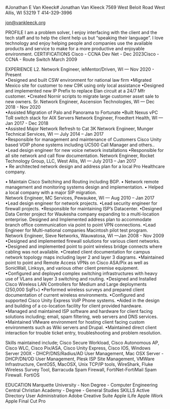 #Jonathan E Van Kleeck#
Jonathan Van Kleeck 
7569 West Beloit Road 
West Allis, WI  53219 
T 414-329-3996 
 
jon@vankleeck.org 
 
 
PROFILE 
I am a problem solver, I enjoy interfacing with the client and the tech staff and to help the 
client help us but “speaking their language”. I love technology and enjoy helping people 
and companies use the available products and service to make for a more productive and 
enjoyable environment. 
CERTIFICATIONS 
Cisco - CCNA Dev Net - Dec 2023​
Cisco - CCNA - Route Switch March 2009​
 
EXPERIENCE 
L2. Network Engineer, ieMentor/Driven, WI — Nov  2020 - Present  
•Designed and built CSW environment for national law firm 
•Migrated Mexico site for customer to new C9K using only local assistance 
•Designed and implemented new IP Prefix to replace Elan circuit at a 24/7 Mfr customer. 
•Created Nornir scripts to migrate large customer asset sale to new owners. 
Sr. Network Engineer, Ascension Technologies, WI — Dec  2018 - Nov  2020  
•Assisted Migration of Palo and Panorama to Fortunate 
•Built Nexus vPC ToR switch stack for AIX Servers 
Network Engineer, Froedtert Health, WI — Jan  2017 - Dec 2018  
•Assisted Major Network Refresh to Cat 3K 
Network Engineer, Munger Technical Services, WI — July 2014 – Jan 2017  
•Responsible for management and maintenance of Customers Cisco Unity based VOIP 
phone systems including UC500 Call Manager and others.. 
•Lead design engineer for new voice network installations 
•Responsible for all site network and call flow documentation. 
Network Engineer, Rocket Technology Group, LLC, West Allis, WI — July 2013 – Jan 2017  
• Re architected network design and address plan for a local Pro Healthcare company.​
 
• Maintain Cisco Switching and Routing including BGP.​
• Network remote management and monitoring systems design and implementation.​
• Helped a local company with a major SIP migration.  
Network Engineer, MC Services, Pewaukee, WI — Aug 2010 – Jan 2017 
•Lead design engineer for network projects. 
•Lead security engineer for firewall projects. 
•Responsible for maintaining ISP’s Datacenter. 
•Designed Data Center project for Waukesha company expanding to a multi-location 
enterprise. Designed and Implemented address plan to accommodate branch office 
communication via point to point VPN connections. 
•Lead Engineer for Multi-national companies Macintosh pilot test program. 
Network Engineer, Sieve Networks, Wauwatosa, WI —Jan  2008 - Nov 2009 
•Designed and implemented firewall solutions for various client networks. 
•Designed and implemented point to point wireless bridge connects where cabling was 
not available. 
•Created client documentation for campus network topology maps including layer 2 and 
layer 3 diagrams. 
•Maintained point to point and Remote Access VPNs on Cisco ASA/Pix as well as 
SonicWall, Linksys, and various other client premise equipment. 
•Configured and deployed complex switching infrastructures with heavy use of VLans 
and layer 3 switching and routing. 
•Designed and Installed Cisco Wireless LAN Controllers for Medium and Large 
deployments (250,000 SqFt+) 
•Performed wireless surveys and prepared client documentation of current wireless 
environments. 
•Configured and supported Cisco Unity Express VoIP Phone systems. 
•Aided in the design and building of a co-location facility for client provided hardware. 
•Managed and maintained ISP software and hardware for client facing solutions 
including; email, spam filtering, web servers and DNS services. 
•Maintained VMware environment for hosting client facing custom environments such as 
Wiki servers and Drupal. 
•Maintained direct client interaction for trouble ticket entry, troubleshooting and 
problem resolution. 
 
Skills maintained include; Cisco Secure Workload, Cisco Autonomous AP, Cisco WLC, 
Cisco Pix/ASA, Cisco Unity Express, Cisco IOS, Windows Server 200X - 
DHCP/DNS/Radius/AD User Management, Mac OSX Server - DHCP/DN/OD User 
Management, Plesk ISP Site Management, VMWare Infrastructure, CentOS5, MacOSX, 
Unix TCP/IP tools, WireShark, Fluke Wireless Survey Tool, Barracuda Spam Firewall, 
FortiNet-FortiMail Spam Firewall. FortiOS​
 
EDUCATION 
Marquette University - Non Degree - Computer Engineering​
Central Christian Academy - Degree - General Studies 
SKILLS 
Active Directory User Administration​
Adobe Creative Suite​
Apple iLife​
Apple iWork​
Apple Final Cut Pro​
